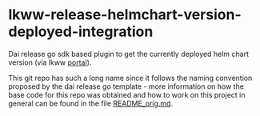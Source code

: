 # lkww-release-helmchart-version-deployed-integration

Dai release go sdk based plugin to get the currently deployed helm chart version
(via lkww [portal](http://lkwbitbucket.lkw-walter.com/projects/MM/repos/portal/browse)).

This git repo has such a long name since it follows the naming convention proposed by
the dai release go template - more information on how the base code for this repo was obtained
and how to work on this project in general can be found in the file
[README_orig.md](README_orig.md).
